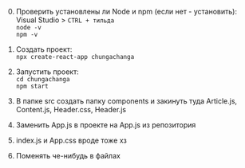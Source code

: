 0) Проверить установлены ли Node и npm (если нет - установить): \
  Visual Studio > `CTRL + тильда` \
  `node -v` \
  `npm -v` 
 
1) Создать проект: \
  `npx create-react-app chungachanga` 

2) Запустить проект: \
   `cd chungachanga` \
   `npm start` 

4) В папке src создать папку components и закинуть туда Article.js, Content.js, Header.css, Header.js 
5) Заменить App.js в проекте на App.js из репозитория 
6) index.js и App.css вроде тоже хз 
7) Поменять че-нибудь в файлах 
